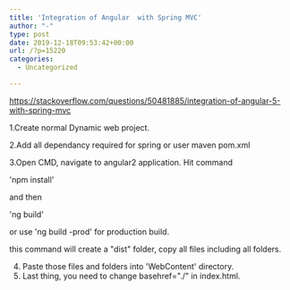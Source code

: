 ```yaml
---
title: 'Integration of Angular  with Spring MVC'
author: "-"
type: post
date: 2019-12-18T09:53:42+00:00
url: /?p=15220
categories:
  - Uncategorized

---
```

https://stackoverflow.com/questions/50481885/integration-of-angular-5-with-spring-mvc

1.Create normal Dynamic web project.
  
2.Add all dependancy required for spring or user maven pom.xml
  
3.Open CMD, navigate to angular2 application. Hit command

'npm install'

and then

'ng build'

or use 'ng build -prod' for production build.
  
this command will create a "dist" folder, copy all files including all folders.

<ol start="4">
  <li>
    Paste those files and folders into 'WebContent' directory.
  </li>
  <li>
    Last thing, you need to change basehref="./" in index.html.
  </li>
</ol>